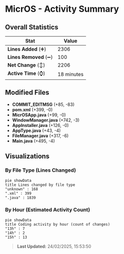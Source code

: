 # MicrOS - Activity Summary 

## Overall Statistics

| Stat                   | Value                                                             |
| ---------------------- | ----------------------------------------------------------------- |
| **Lines Added** (➕)   | 2306                                          |
| **Lines Removed** (➖) | 100                                        |
| **Net Change** (↕)    | 2206                |
| **Active Time** (⌚)   | 18 minutes |


## Modified Files
- **COMMIT_EDITMSG** (+85, -83)
- **pom.xml** (+399, -0)
- **MicrOSApp.java** (+99, -0)
- **WindowManager.java** (+742, -3)
- **AppInstaller.java** (+126, -0)
- **AppType.java** (+43, -4)
- **FileManager.java** (+317, -6)
- **Main.java** (+495, -4)

## Visualizations

### By File Type (Lines Changed)

```mermaid
pie showData
title Lines changed by file type
"unknown" : 168
".xml" : 399
".java" : 1839
```

### By Hour (Estimated Activity Count)

```mermaid
pie showData
title Coding activity by hour (count of changes)
"13h" : 7
"14h" : 2
"15h" : 13
```


> **Last Updated:** 24/02/2025, 15:53:50